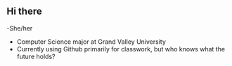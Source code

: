 ## Hi there 



-She/her
- Computer Science major at Grand Valley University
- Currently using Github primarily for classwork, but who knows what the future holds?

